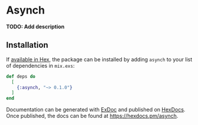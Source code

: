 # Asynch

**TODO: Add description**

## Installation

If [available in Hex](https://hex.pm/docs/publish), the package can be installed
by adding `asynch` to your list of dependencies in `mix.exs`:

```elixir
def deps do
  [
    {:asynch, "~> 0.1.0"}
  ]
end
```

Documentation can be generated with [ExDoc](https://github.com/elixir-lang/ex_doc)
and published on [HexDocs](https://hexdocs.pm). Once published, the docs can
be found at <https://hexdocs.pm/asynch>.

